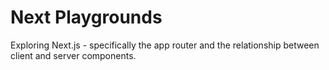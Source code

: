 # Next Playgrounds

Exploring Next.js - specifically the app router and the relationship between
client and server components.
